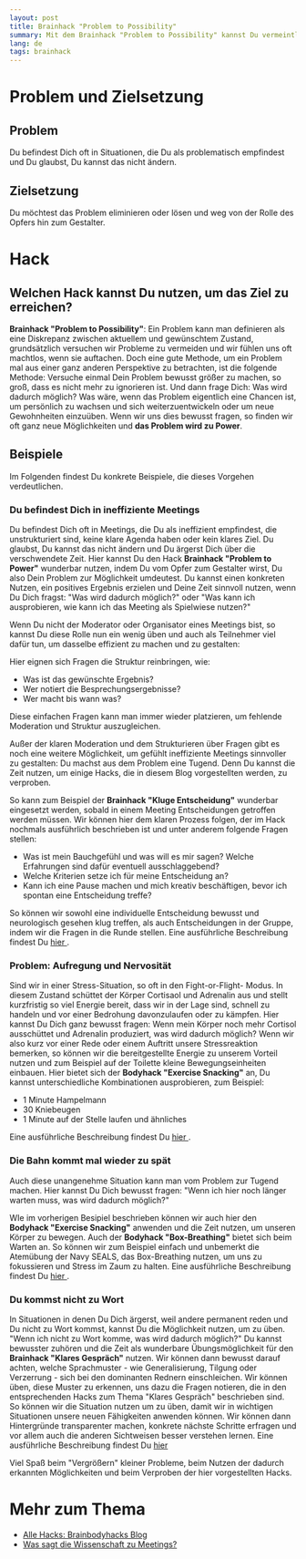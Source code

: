 ```yaml
---
layout: post
title: Brainhack "Problem to Possibility"
summary: Mit dem Brainhack "Problem to Possibility" kannst Du vermeintliche Probleme in Möglichkeiten verwandeln.
lang: de
tags: brainhack
---
```


# Problem und Zielsetzung

## Problem
Du befindest Dich oft in Situationen, die Du als problematisch empfindest und Du glaubst, Du kannst das nicht ändern. 

## Zielsetzung
Du möchtest das Problem eliminieren oder lösen und weg von der Rolle des Opfers hin zum Gestalter.

# Hack

## Welchen Hack kannst Du nutzen, um das Ziel zu erreichen?
**Brainhack "Problem to Possibility"**:
Ein Problem kann man definieren als eine Diskrepanz zwischen aktuellem und gewünschtem Zustand, grundsätzlich versuchen wir Probleme zu vermeiden und wir fühlen uns oft machtlos, wenn sie auftachen.
Doch eine gute Methode, um ein Problem mal aus einer ganz anderen Perspektive zu betrachten, ist die folgende Methode:
Versuche einmal Dein Problem bewusst größer zu machen, so groß, dass es nicht mehr zu ignorieren ist. Und dann frage Dich: Was wird dadurch möglich?
Was wäre, wenn das Problem eigentlich eine Chancen ist, um persönlich zu wachsen und sich weiterzuentwickeln oder um neue Gewohnheiten einzuüben.
Wenn wir uns dies bewusst fragen, so finden wir oft ganz neue Möglichkeiten und **das Problem wird zu Power**.

## Beispiele
Im Folgenden findest Du konkrete Beispiele, die dieses Vorgehen verdeutlichen.

### Du befindest Dich in ineffiziente Meetings
Du befindest Dich oft in Meetings, die Du als ineffizient empfindest, die unstrukturiert sind, keine klare Agenda haben oder kein klares Ziel. Du glaubst, Du kannst das nicht ändern und Du ärgerst Dich über die verschwendete Zeit.
Hier kannst Du den Hack **Brainhack "Problem to Power"** wunderbar nutzen, indem Du vom Opfer zum Gestalter wirst, Du also Dein Problem zur Möglichkeit umdeutest. Du kannst einen konkreten Nutzen, ein positives Ergebnis erzielen und Deine Zeit sinnvoll nutzen, wenn Du Dich fragst: "Was wird dadurch möglich?" oder "Was kann ich ausprobieren, wie kann ich das Meeting als Spielwiese nutzen?"

Wenn Du nicht der Moderator oder Organisator eines Meetings bist, so kannst Du diese Rolle nun ein wenig üben und auch als Teilnehmer viel dafür tun, um dasselbe effizient zu machen und zu gestalten:

Hier eignen sich Fragen die Struktur reinbringen, wie:
- Was ist das gewünschte Ergebnis?
- Wer notiert die Besprechungsergebnisse?
- Wer macht bis wann was?

Diese einfachen Fragen kann man immer wieder platzieren, um fehlende Moderation und Struktur auszugleichen.

Außer der klaren Moderation und dem Strukturieren über Fragen gibt es noch eine weitere Möglichkeit, um gefühlt ineffiziente Meetings sinnvoller zu gestalten:
Du machst aus dem Problem eine Tugend.
Denn Du kannst die Zeit nutzen, um einige Hacks, die in diesem Blog vorgestellten werden, zu verproben.

So kann zum Beispiel der **Brainhack "Kluge Entscheidung"** wunderbar eingesetzt werden, sobald in einem Meeting Entscheidungen getroffen werden müssen.
Wir können hier dem klaren Prozess folgen, der im Hack nochmals ausführlich beschrieben ist und unter anderem folgende Fragen stellen:

- Was ist mein Bauchgefühl und was will es mir sagen? Welche Erfahrungen sind dafür eventuell ausschlaggebend?
- Welche Kriterien setze ich für meine Entscheidung an?
- Kann ich eine Pause machen und mich kreativ beschäftigen, bevor ich spontan eine Entscheidung treffe?

So können wir sowohl eine individuelle Entscheidung bewusst und neurologisch gesehen klug treffen, als auch Entscheidungen in der Gruppe, indem wir die Fragen in die Runde stellen.
Eine ausführliche Beschreibung findest Du [hier ](https://brainbodyhacks.github.io/2024/01/08/kluge-entscheidung/).


### Problem: Aufregung und Nervosität
Sind wir in einer Stress-Situation, so oft in den Fight-or-Flight- Modus. In diesem Zustand schüttet der Körper Cortisaol und Adrenalin aus und stellt kurzfristig so viel Energie bereit, dass wir in der Lage sind, schnell zu handeln und vor einer Bedrohung davonzulaufen oder zu kämpfen.
Hier kannst Du Dich ganz bewusst fragen: Wenn mein Körper noch mehr Cortisol ausschüttet und Adrenalin produziert, was wird dadurch möglich?
Wenn wir also kurz vor einer Rede oder einem Auftritt unsere Stressreaktion bemerken, so können wir die bereitgestellte Energie zu unserem Vorteil nutzen und zum Beispiel auf der Toilette kleine Bewegungseinheiten einbauen. Hier bietet sich der **Bodyhack "Exercise Snacking"** an, Du kannst unterschiedliche Kombinationen ausprobieren, zum Beispiel:
- 1 Minute Hampelmann
- 30 Kniebeugen
- 1 Minute auf der Stelle laufen und ähnliches

Eine ausführliche Beschreibung findest Du [hier ](https://brainbodyhacks.github.io/2024/01/09/bodyhack-exercise-snacking/).

### Die Bahn kommt mal wieder zu spät
Auch diese unangenehme Situation kann man vom Problem zur Tugend machen.
Hier kannst Du Dich bewusst fragen: "Wenn ich hier noch länger warten muss, was wird dadurch möglich?"

WIe im vorherigen Besipiel beschrieben können wir auch hier den **Bodyhack "Exercise Snacking"** anwenden und die Zeit nutzen, um unseren Körper zu bewegen.
Auch der **Bodyhack "Box-Breathing"** bietet sich beim Warten an. So können wir zum Beispiel einfach und unbemerkt die Atemübung der Navy SEALS, das Box-Breathing nutzen, um uns zu fokussieren und Stress im Zaum zu halten.
Eine ausführliche Beschreibung findest Du [hier ](https://brainbodyhacks.github.io/2024/01/20/box-breathing/).

### Du kommst nicht zu Wort
In Situationen in denen Du Dich ärgerst, weil andere permanent reden und Du nicht zu Wort kommst, kannst Du die Möglichkeit nutzen, um zu üben. "Wenn ich nicht zu Wort komme, was wird dadurch möglich?" Du kannst bewusster zuhören und die Zeit als wunderbare Übungsmöglichkeit für den **Brainhack "Klares Gespräch"** nutzen. Wir können dann bewusst darauf achten, welche Sprachmuster - wie Generalisierung, Tilgung oder Verzerrung - sich bei den dominanten Rednern einschleichen. Wir können üben, diese Muster zu erkennen, uns dazu die Fragen notieren, die in den entsprechenden Hacks zum Thema "Klares Gespräch" beschrieben sind. So können wir die Situation nutzen um zu üben, damit wir in wichtigen Situationen unsere neuen Fähigkeiten anwenden können. Wir können dann Hintergründe transparenter machen, konkrete nächste Schritte erfragen und vor allem auch die anderen Sichtweisen besser verstehen lernen.
Eine ausführliche Beschreibung findest Du [hier ](https://brainbodyhacks.github.io/2024/01/21/klares-gespr%C3%A4ch-teil-1/)

Viel Spaß beim "Vergrößern" kleiner Probleme, beim Nutzen der dadurch erkannten Möglichkeiten und beim  Verproben der hier vorgestellten Hacks.

# Mehr zum Thema
- [Alle Hacks: Brainbodyhacks Blog](/blog/)
- [Was sagt die Wissenschaft zu Meetings?](https://www.betterwork.uni-hamburg.de/podcasts/was-sagt-wissenschaft-zu-meetings.html)
